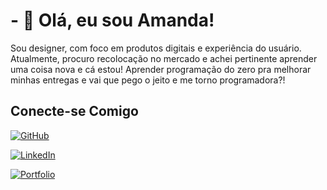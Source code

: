 # - 👋 Olá, eu sou Amanda!

Sou designer, com foco em produtos digitais e experiência do usuário. Atualmente, procuro recolocação no mercado e achei pertinente aprender uma coisa nova e cá estou!
Aprender programação do zero pra melhorar minhas entregas e vai que pego o jeito e me torno programadora?!

## Conecte-se Comigo
[![GitHub](https://img.shields.io/badge/GitHub-100000?style=for-the-badge&logo=github&logoColor=white)](https://github.com/AmandaZanatta)

[![LinkedIn](https://img.shields.io/badge/LinkedIn-0077B5?style=for-the-badge&logo=linkedin&logoColor=white)](https://www.linkedin.com/in/amanda-zanatta/)

[![Portfolio](https://img.shields.io/badge/Portfolio-FF5722?style=for-the-badge&logo=todoist&logoColor=white)](https://www.amandazanatta.com/)
